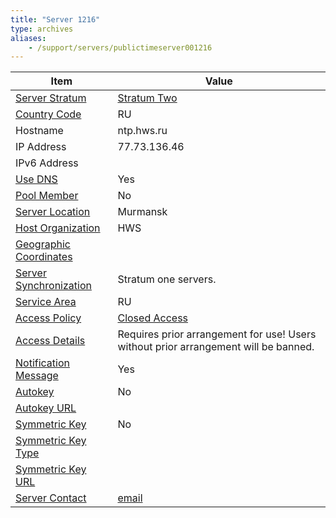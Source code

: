 ```yaml
---
title: "Server 1216"
type: archives
aliases:
    - /support/servers/publictimeserver001216
---
```


| Item | Value |
| ----- | ----- |
| [Server Stratum](/support/servers/serverstratum) | [Stratum Two](/support/servers/stratumtwotimeservers) |
| [Country Code](/support/servers/countrycode) | RU |
| Hostname |  ntp.hws.ru  |
| IP Address |  77.73.136.46  |
| IPv6 Address | |
| [Use DNS](/support/servers/usedns) | Yes |
| [Pool Member](/support/servers/poolmember) | No |
| [Server Location](/support/servers/serverlocation) |  Murmansk |
| [Host Organization](/support/servers/hostorganization) | HWS |
| [ Geographic Coordinates](/support/servers/geographiccoordinates) |  |
| [Server Synchronization](/support/servers/serversynchronization) |  Stratum one servers. |
| [Service Area](/support/servers/servicearea) | RU |
| [Access Policy](/support/servers/accesspolicy) | [Closed Access](/support/servers/closedaccess) |
| [Access Details](/support/servers/accessdetails) |  Requires prior arrangement for use! Users without prior arrangement will be banned.  |
| [Notification Message](/support/servers/notificationmessage) | Yes |
| [Autokey](/support/servers/autokey) | No |
| [Autokey URL](/support/servers/autokeyurl) | |
| [Symmetric Key](/support/servers/symmetrickey) | No |
| [Symmetric Key Type](/support/servers/symmetrickeytype) | |
| [Symmetric Key URL](/support/servers/symmetrickeyurl) | |
| [Server Contact](/support/servers/servercontact) | [email](mailto:mail@huckster.ru) |